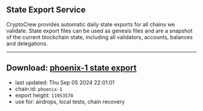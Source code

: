 ## State Export Service
CryptoCrew provides automatic daily state exports for all chains we validate. State export files can be used as genesis files and are a snapshot of the current blockchain state, including all validators, accounts, balances and delegations.

---
**Download: [phoenix-1 state export](https://dl-eu2.ccvalidators.com/SERVICE/terra2/phoenix-1_export_11953578.json)**
---

- last updated: Thu Sep 05 2024 22:01:01
- chain id: `phoenix-1`
- export height: `11953578`
- use for: airdrops, local tests, chain recovery
